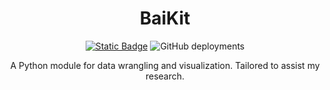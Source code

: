 <div align="center">

# BaiKit

[![Static Badge](https://img.shields.io/badge/documentation-read-blue)](https://g6ai.github.io/baikit/) ![GitHub deployments](https://img.shields.io/github/deployments/g6ai/baikit/github-pages)

A Python module for data wrangling and visualization. Tailored to assist my research.

</div>

